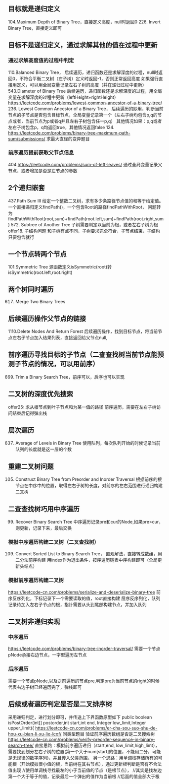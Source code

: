 ## 目标就是递归定义
104.Maximum Depth of Binary Tree，直接定义高度，null时返回0
226. Invert Binary Tree，直接定义即可

## 目标不是递归定义，通过求解其他的值在过程中更新
### 通过求解高度值的过程中判定
110.Balanced Binary Tree，
后续遍历，递归函数还是求解深度的过程，null时返回0，不符合平衡二叉树（左子树）定义时返回-1，否则正常返回高度
如果强行直接用定义，可以用全局变量记录左右子树的高度（并在递归过程中更新）
543.Diameter of Binary Tree
后续遍历，递归函数还是求解深度的过程，用全局变量在求解深度的过程中更新（leftHeight+rightHeight）
https://leetcode.com/problems/lowest-common-ancestor-of-a-binary-tree/
236. Lowest Common Ancestor of a Binary Tree，
后续遍历的妙用，判断当前节点的子节点是否包含目标节点，全局变量记录第一个（左右子树均包含p,q的节点或者，当前节点为p或者q并且左右子树包含任一p,q）
其他情况如果：p,q或者左右子树包含p，q均返回true，其他情况返回false
124. https://leetcode.com/problems/binary-tree-maximum-path-sum/submissions/
求最大直径的变异题目

### 前序遍历提前获取父节点信息
404 https://leetcode.com/problems/sum-of-left-leaves/
通过全局变量记录父节点，或者增加是否是左节点的参数


## 2个递归嵌套
437.Path Sum III 给定一个整数二叉树，求有多少条路径节点值的和等于给定值。
一个直接递归定义findPath()，一个包含Root的路径findPathWithRoot，
问题转为findPathWithRoot(root,sum)+findPath(root.left,sum)+findPath(root.right,sum)
572. Subtree of Another Tree
子树需要判定以当前为根，或者左右子树为根
offer18. 子结构问题
和子树有点不同，子树要求完全符合，子节点结束，子结构只要包含就行

## 一个节点转两个节点
101.Symmetric Tree
源函数定义isSymmetric(root)转isSymmetric(root.left,root.right)
## 两个树同时遍历
617. Merge Two Binary Trees
## 后续遍历操作父节点的链接
1110.Delete Nodes And Return Forest 
后续遍历操作，找到目标节点，将当前节点左右子节点加入结果列表，直接返回给父节点null, 

## 前序遍历寻找目标的子节点（二查查找树当前节点能预测子节点的情况，可以用前序）
669. Trim a Binary Search Tree，前序可以，后序也可以实现

## 二叉树的深度优先搜索
offer25: 求从根节点到叶子节点和为某一值的路径
前序遍历，需要在左右子树访问结束后记得弹出栈
## 层次遍历
637. Average of Levels in Binary Tree
使用队列，每次队列开始的时候记录当前队列的长度就是这一层的个数
## 重建二叉树问题
105. Construct Binary Tree from Preorder and Inorder Traversal
根据前序的根节点在中序中的位置，取得左右子树的长度，对前序的左右范围进行递归构建二叉树
## 二查查找树巧用中序遍历
99. Recover Binary Search Tree 
中序遍历记录pre和cur的Node,如果pre>cur，则更新，记录下来，最后交换
### 模拟中序遍历构建二叉树（二叉查找树）
109. Convert Sorted List to Binary Search Tree，
直观解法，直接转成数组，用二分法前序构建
用index作为退出条件，按序遍历链表中序构建即可（全局更新头结点）
### 模拟前序遍历构建二叉树
https://leetcode-cn.com/problems/serialize-and-deserialize-binary-tree
前序反序列化，下标记录下一个需要读取的值，root直接构建
层序反序列化，队列记录待加入左右子节点的根，指针需要从头到尾部构建节点，并加入队列

## 二叉树非递归实现
### 中序遍历
https://leetcode.com/problems/binary-tree-inorder-traversal/
需要一个节点pNode承接右边节点，一字型遍历左节点
### 后序遍历
需要一个节点pNode,以及之前遍历的节点pre,判定pre为当前节点的right的时候代表右边子树已经遍历完了，弹栈即可


## 后续或者遍历判定是否是二叉排序树
采用递归判定，进行划分即可，并传送上下界函数原型如下
public boolean isPostOrder(int[] postorder,int start,int end, Integer low_limit,Integer upper_limit){
https://leetcode-cn.com/problems/er-cha-sou-suo-shu-de-hou-xu-bian-li-xu-lie-lcof/
同类型题目
验证前序遍历数组是否是二叉搜索树
https://leetcode-cn.com/problems/verify-preorder-sequence-in-binary-search-tree/
直接思路：模拟前序遍历递归（start,end, low_limit,high_limt），
需要找到划分左右子树的位置(第一个大于num[start]的位置，不能用二分，可能是无规律的数字序列)，并且传入父类范围。
另一个思路：用单调栈存储所有的可能根（开始模拟很小值的根，当前树在其右节点），通过更新根判断是否有不合法值出现
 //使用单调栈寻找最左的小于当前值的节点（是根节点），
 //其实是找左边第一个大于等于的值，记录最后一个弹出的值作为当前根
 //后面的值全部大于根